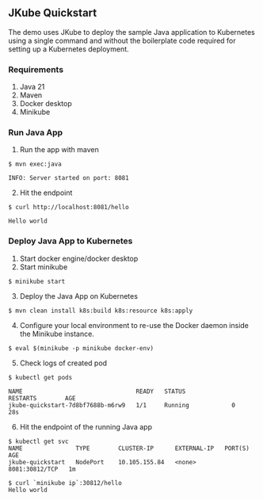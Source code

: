 ## JKube Quickstart

The demo uses JKube to deploy the sample Java application to Kubernetes using a single command
and without the boilerplate code required for setting up a Kubernetes deployment.

### Requirements
1. Java 21
2. Maven
3. Docker desktop
4. Minikube

### Run Java App

1. Run the app with maven

```shell
$ mvn exec:java

INFO: Server started on port: 8081
```

2. Hit the endpoint

```shell
$ curl http://localhost:8081/hello

Hello world
```

### Deploy Java App to Kubernetes
1. Start docker engine/docker desktop
2. Start minikube
```shell
$ minikube start
```
3. Deploy the Java App on Kubernetes
```shell
$ mvn clean install k8s:build k8s:resource k8s:apply
```
4. Configure your local environment to re-use the Docker daemon inside the Minikube instance.
```shell
$ eval $(minikube -p minikube docker-env)
```
5. Check logs of created pod
```shell
$ kubectl get pods

NAME                                READY   STATUS             RESTARTS        AGE
jkube-quickstart-7d8bf7688b-m6rw9   1/1     Running            0               28s
```
6. Hit the endpoint of the running Java app
```shell
$ kubectl get svc
NAME               TYPE        CLUSTER-IP      EXTERNAL-IP   PORT(S)          AGE
jkube-quickstart   NodePort    10.105.155.84   <none>        8081:30812/TCP   1m

$ curl `minikube ip`:30812/hello
Hello world
```